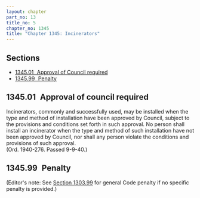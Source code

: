 ```yaml
---
layout: chapter
part_no: 13
title_no: 5
chapter_no: 1345
title: "Chapter 1345: Incinerators"
---
```


## Sections

* [1345.01   Approval of Council required](#134501-approval-of-council-required)
* [1345.99   Penalty](#134599-penalty)

## 1345.01   Approval of council required

Incinerators, commonly and successfully used, may be installed when the type
and method of installation have been approved by Council, subject to the
provisions and conditions set forth in such approval. No person shall install
an incinerator when the type and method of such installation have not been
approved by Council, nor shall any person violate the conditions and provisions
of such approval.\
(Ord. 1940-276. Passed 9-9-40.)

## 1345.99   Penalty

(Editor's note: See [Section 1303.99][] for general Code penalty if no specific
penalty is provided.)

[Section 1303.99]:</chapters/chapter-1303-inspections-enforcement-and-penalty/#130399-general-code-penalty>
